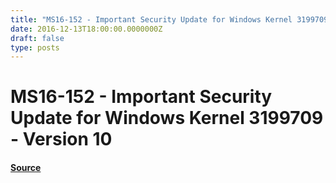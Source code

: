 ```yaml
---
title: "MS16-152 - Important Security Update for Windows Kernel 3199709 - Version 10"
date: 2016-12-13T18:00:00.0000000Z
draft: false
type: posts
---
```

# MS16-152 - Important Security Update for Windows Kernel 3199709 - Version 10









#### [Source](https://technet.microsoft.com/en-us/library/security/MS16-152)

